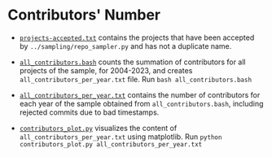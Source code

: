 # Contributors' Number

* [`projects-accepted.txt`](projects-accepted.txt) contains the projects that have been accepted by `../sampling/repo_sampler.py` and has not a duplicate name.

* [`all_contributors.bash`](contributors.bash) counts the summation of contributors for all projects of the sample, for 2004-2023, and creates `all_contributors_per_year.txt` file.
    Run `bash all_contributors.bash`

* [`all_contributors_per_year.txt`](all_contributors_per_year.txt) contains the number of contributors for each year of the sample obtained from `all_contributors.bash`, including rejected commits due to bad timestamps.

* [`contributors_plot.py`](contributors_plot.py) visualizes the content of `all_contributors_per_year.txt` using matplotlib.
    Run `python contributors_plot.py all_contributors_per_year.txt`
